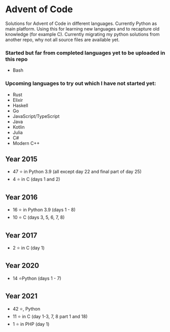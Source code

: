 # Advent of Code
Solutions for Advent of Code in different languages. Currently Python as main platform. Using this for learning new languages and to recapture old knowledge (for example C).
Currently migrating my python solutions from another repo, why not all source files are available yet.

### Started but far from completed languages yet to be uploaded in this repo
+ Bash

### Upcoming languages to try out which I have not started yet:
+ Rust
+ Elixir
+ Haskell
+ Go
+ JavaScript/TypeScript
+ Java
+ Kotlin
+ Julia
+ C#
+ Modern C++

## Year 2015
+ 47 &#11088; in Python 3.9 (all except day 22 and final part of day 25)
+ 4 &#11088; in C (days 1 and 2)

## Year 2016
+ 16 &#11088; in Python 3.9 (days 1 - 8)
+ 10 &#11088; C (days 3, 5, 6, 7, 8)

## Year 2017
+ 2 &#11088; in C (day 1)

## Year 2020
+ 14 &#11088;Python (days 1 - 7)

## Year 2021
+ 42 &#11088;, Python
+ 11 &#11088; in C (day 1-3, 7, 8 part 1 and 18)
+ 1 &#11088; in PHP (day 1)
